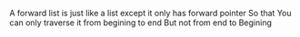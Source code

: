 A forward list is just like a list except it only has forward pointer
So that You can only traverse it from begining to end But not from end to Begining

